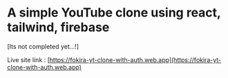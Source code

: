 # A simple YouTube clone using react, tailwind, firebase

[Its not completed yet...!]

Live site link : [https://fokira-yt-clone-with-auth.web.app](https://fokira-yt-clone-with-auth.web.app)
